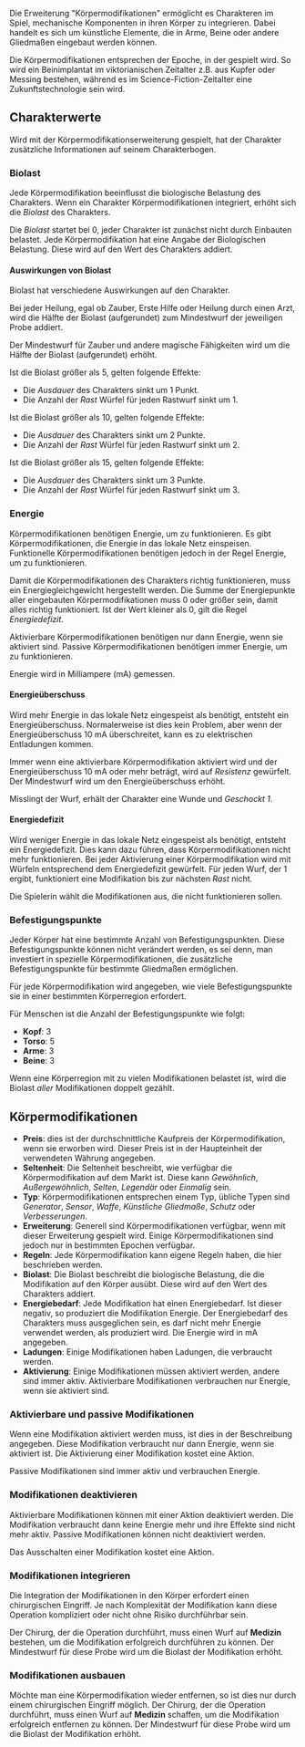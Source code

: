 Die Erweiterung "Körpermodifikationen" ermöglicht es Charakteren im Spiel, mechanische Komponenten in ihren Körper zu integrieren. Dabei handelt es sich um künstliche Elemente, die in Arme, Beine oder andere Gliedmaßen eingebaut werden können.

Die Körpermodifikationen entsprechen der Epoche, in der gespielt wird. So wird ein Beinimplantat im viktorianischen Zeitalter z.B. aus Kupfer oder Messing bestehen, während es im Science-Fiction-Zeitalter eine Zukunftstechnologie sein wird.

## Charakterwerte

Wird mit der Körpermodifikationserweiterung gespielt, hat der Charakter zusätzliche Informationen auf seinem Charakterbogen.

### Biolast

Jede Körpermodifikation beeinflusst die biologische Belastung des Charakters. Wenn ein Charakter Körpermodifikationen integriert, erhöht sich die *Biolast* des Charakters.

Die *Biolast* startet bei 0, jeder Charakter ist zunächst nicht durch Einbauten belastet. Jede Körpermodifikation hat eine Angabe der Biologischen Belastung. Diese wird auf den Wert des Charakters addiert.

#### Auswirkungen von Biolast

Biolast hat verschiedene Auswirkungen auf den Charakter.

Bei jeder Heilung, egal ob Zauber, Erste Hilfe oder Heilung durch einen Arzt, wird die Hälfte der Biolast (aufgerundet) zum Mindestwurf der jeweiligen Probe addiert.

Der Mindestwurf für Zauber und andere magische Fähigkeiten wird um die Hälfte der Biolast (aufgerundet) erhöht.

Ist die Biolast größer als 5, gelten folgende Effekte:

* Die *Ausdauer* des Charakters sinkt um 1 Punkt.
* Die Anzahl der *Rast* Würfel für jeden Rastwurf sinkt um 1.

Ist die Biolast größer als 10, gelten folgende Effekte:

* Die *Ausdauer* des Charakters sinkt um 2 Punkte.
* Die Anzahl der *Rast* Würfel für jeden Rastwurf sinkt um 2.

Ist die Biolast größer als 15, gelten folgende Effekte:

* Die *Ausdauer* des Charakters sinkt um 3 Punkte.
* Die Anzahl der *Rast* Würfel für jeden Rastwurf sinkt um 3.

### Energie

Körpermodifikationen benötigen Energie, um zu funktionieren. Es gibt Körpermodifikationen, die Energie in das lokale Netz einspeisen. Funktionelle Körpermodifikationen benötigen jedoch in der Regel Energie, um zu funktionieren.

Damit die Körpermodifikationen des Charakters richtig funktionieren, muss ein Energiegleichgewicht hergestellt werden. Die Summe der Energiepunkte aller eingebauten Körpermodifikationen muss 0 oder größer sein, damit alles richtig funktioniert. Ist der Wert kleiner als 0, gilt die Regel *Energiedefizit*.

Aktivierbare Körpermodifikationen benötigen nur dann Energie, wenn sie aktiviert sind. Passive Körpermodifikationen benötigen immer Energie, um zu funktionieren.

Energie wird in Milliampere (mA) gemessen.

#### Energieüberschuss

Wird mehr Energie in das lokale Netz eingespeist als benötigt, entsteht ein Energieüberschuss. Normalerweise ist dies kein Problem, aber wenn der Energieüberschuss 10 mA überschreitet, kann es zu elektrischen Entladungen kommen.

Immer wenn eine aktivierbare Körpermodifikation aktiviert wird und der Energieüberschuss 10 mA oder mehr beträgt, wird auf *Resistenz* gewürfelt. Der Mindestwurf wird um den Energieüberschuss erhöht.

Misslingt der Wurf, erhält der Charakter eine Wunde und *Geschockt 1*.

#### Energiedefizit

Wird weniger Energie in das lokale Netz eingespeist als benötigt, entsteht ein Energiedefizit. Dies kann dazu führen, dass Körpermodifikationen nicht mehr funktionieren. Bei jeder Aktivierung einer Körpermodifikation wird mit Würfeln entsprechend dem Energiedefizit gewürfelt. Für jeden Wurf, der 1 ergibt, funktioniert eine Modifikation bis zur nächsten *Rast* nicht.

Die Spielerin wählt die Modifikationen aus, die nicht funktionieren sollen.

### Befestigungspunkte

Jeder Körper hat eine bestimmte Anzahl von Befestigungspunkten. Diese Befestigungspunkte können nicht verändert werden, es sei denn, man investiert in spezielle Körpermodifikationen, die zusätzliche Befestigungspunkte für bestimmte Gliedmaßen ermöglichen.

Für jede Körpermodifikation wird angegeben, wie viele Befestigungspunkte sie in einer bestimmten Körperregion erfordert.

Für Menschen ist die Anzahl der Befestigungspunkte wie folgt:

* **Kopf**: 3
* **Torso**: 5
* **Arme**: 3
* **Beine**: 3

Wenn eine Körperregion mit zu vielen Modifikationen belastet ist, wird die Biolast *aller* Modifikationen doppelt gezählt.

## Körpermodifikationen

* **Preis**: dies ist der durchschnittliche Kaufpreis der Körpermodifikation, wenn sie erworben wird. Dieser Preis ist in der Haupteinheit der verwendeten Währung angegeben.
* **Seltenheit**: Die Seltenheit beschreibt, wie verfügbar die Körpermodifikation auf dem Markt ist. Diese kann *Gewöhnlich*, *Außergewöhnlich*, *Selten*, *Legendär* oder *Einmalig* sein.
* **Typ**: Körpermodifikationen entsprechen einem Typ, übliche Typen sind *Generator*, *Sensor*, *Waffe*, *Künstliche Gliedmaße*, *Schutz* oder *Verbesserungen*.
* **Erweiterung**: Generell sind Körpermodifikationen verfügbar, wenn mit dieser Erweiterung gespielt wird. Einige Körpermodifikationen sind jedoch nur in bestimmten Epochen verfügbar.
* **Regeln**: Jede Körpermodifikation kann eigene Regeln haben, die hier beschrieben werden.
* **Biolast**: Die Biolast beschreibt die biologische Belastung, die die Modifikation auf den Körper ausübt. Diese wird auf den Wert des Charakters addiert.
* **Energiebedarf**: Jede Modifikation hat einen Energiebedarf. Ist dieser negativ, so produziert die Modifikation Energie. Der Energiebedarf des Charakters muss ausgeglichen sein, es darf nicht mehr Energie verwendet werden, als produziert wird. Die Energie wird in mA angegeben.
* **Ladungen**: Einige Modifikationen haben Ladungen, die verbraucht werden.
* **Aktivierung**: Einige Modifikationen müssen aktiviert werden, andere sind immer aktiv. Aktivierbare Modifikationen verbrauchen nur Energie, wenn sie aktiviert sind.


### Aktivierbare und passive Modifikationen

Wenn eine Modifikation aktiviert werden muss, ist dies in der Beschreibung angegeben. Diese Modifikation verbraucht nur dann Energie, wenn sie aktiviert ist. Die Aktivierung einer Modifikation kostet eine Aktion.

Passive Modifikationen sind immer aktiv und verbrauchen Energie.

### Modifikationen deaktivieren

Aktivierbare Modifikationen können mit einer Aktion deaktiviert werden. Die Modifikation verbraucht dann keine Energie mehr und ihre Effekte sind nicht mehr aktiv. Passive Modifikationen können nicht deaktiviert werden.

Das Ausschalten einer Modifikation kostet eine Aktion.

### Modifikationen integrieren

Die Integration der Modifikationen in den Körper erfordert einen chirurgischen Eingriff. Je nach Komplexität der Modifikation kann diese Operation kompliziert oder nicht ohne Risiko durchführbar sein.

Der Chirurg, der die Operation durchführt, muss einen Wurf auf **Medizin** bestehen, um die Modifikation erfolgreich durchführen zu können. Der Mindestwurf für diese Probe wird um die Biolast der Modifikation erhöht.

### Modifikationen ausbauen

Möchte man eine Körpermodifikation wieder entfernen, so ist dies nur durch einem chirurgischen Eingriff möglich. Der Chirurg, der die Operation durchführt, muss einen Wurf auf **Medizin** schaffen, um die Modifikation erfolgreich entfernen zu können. Der Mindestwurf für diese Probe wird um die Biolast der Modifikation erhöht. 